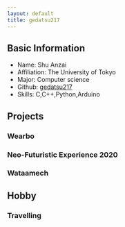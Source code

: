 ```yaml
---
layout: default
title: gedatsu217
---
```


## Basic Information
* Name: Shu Anzai
* Affiliation: The University of Tokyo
* Major: Computer science
* Github: [gedatsu217](https://github.com/gedatsu217)
* Skills: C,C++,Python,Arduino

## Projects
### Wearbo
### Neo-Futuristic Experience 2020
### Wataamech

## Hobby
### Travelling
